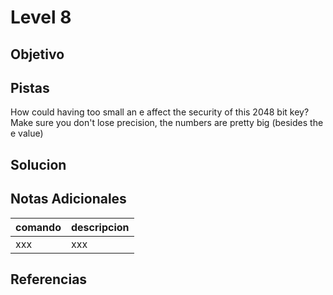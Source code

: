 # Level 8
## Objetivo
## Pistas
How could having too small an e affect the security of this 2048 bit key?
Make sure you don't lose precision, the numbers are pretty big (besides the e value)
## Solucion
## Notas Adicionales
|comando|descripcion|
|-------|-----------|
|xxx|xxx|
## Referencias